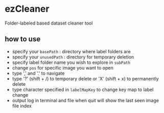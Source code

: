 # ezCleaner
Folder-labeled based dataset cleaner tool

## how to use
- specify your `basePath` : directory where label folders are
- specify your `unusedPath` : directory for temporary deletion
- specify label folder name you wish to explore in `subPath`
- change `pos` for specific image you want to open
- type ',' and '.' to navigate
- type '?' (shift + /) to temporary delete or 'X' (shift + x) to permanently delete
- type character specified in `labelMapKey` to change key map to label change
- output log in terminal and file when quit will show the last seen image file index
